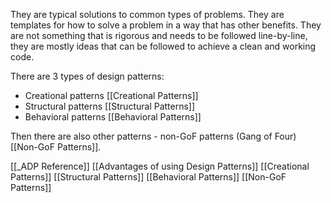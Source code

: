 They are typical solutions to common types of problems. They are templates for how to solve a problem in a way that has other benefits. They are not something that is rigorous and needs to be followed line-by-line, they are mostly ideas that can be followed to achieve a clean and working code.

There are 3 types of design patterns:
- Creational patterns [[Creational Patterns]]
- Structural patterns [[Structural Patterns]]
- Behavioral patterns [[Behavioral Patterns]]

Then there are also other patterns - non-GoF patterns (Gang of Four) [[Non-GoF Patterns]].

[[_ADP Reference]]
[[Advantages of using Design Patterns]]
[[Creational Patterns]]
[[Structural Patterns]]
[[Behavioral Patterns]]
[[Non-GoF Patterns]]